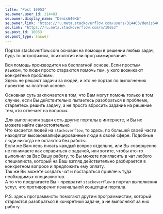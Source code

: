 ```yaml
---
title: "Post 10053"
se.owner.user_id: 314403
se.owner.display_name: "Denis640Kb"
se.owner.link: "https://ru.meta.stackoverflow.com/users/314403/denis640kb"
se.link: "https://ru.meta.stackoverflow.com/a/10053"
se.post_id: 10053
se.post_type: answer
---
```

<p>Портал stackoverflow.com основан на помощи в решении любых задач, будь то астрофизика, психология или программирование.</p>

<p>Вся помощь производится на бесплатной основе. Если простым языком, то люди просто стараются помочь тем, у кого возникают конкретные проблемы.<br>
Здесь не решают задачи за людей, и это не портал по выполнению проектов на платной основе. </p>

<p>Основная суть заключается в том, что Вам могут помочь только в том случае, если Вы действительно пытаетесь разобраться в проблеме, стараетесь решить задачу, а не просто вбросить задание на решение тем, кто отвечает на вопросы.   </p>

<p>Для выполнения задач есть другие порталы в интернете, и Вы их можете найти самостоятельно.<br>
Что касается людей на <code>stackoverflow</code>, то здесь, по большей своей части находятся высококвалифицированные люди в своей сфере. Подобные люди никогда не остаются без работы.<br>
Если же Вам лень писать каждый вопрос отдельно, или Вы совершенно не понимаете как справиться с задачей, или хотите, чтобы кто-то выполнил за Вас Вашу работу, то Вы можете пригласить в чат любого специалиста, который на Ваш взгляд действительно разбирается в конкретном вопросе и предложить ему оплату. <br>
Так же Вы можете создать чат и постараться привлечь туда необходимых специалистов.<br>
А то что предлагаете Вы - превратит <code>stackoverflow</code> в портал выполнения услуг, что противоречит изначальной концепции портала.  </p>

<p>P.S. здесь программисты помогают другим программистам, который стараются разобраться в конкретной задаче, а не выполняют за них работу.</p>
